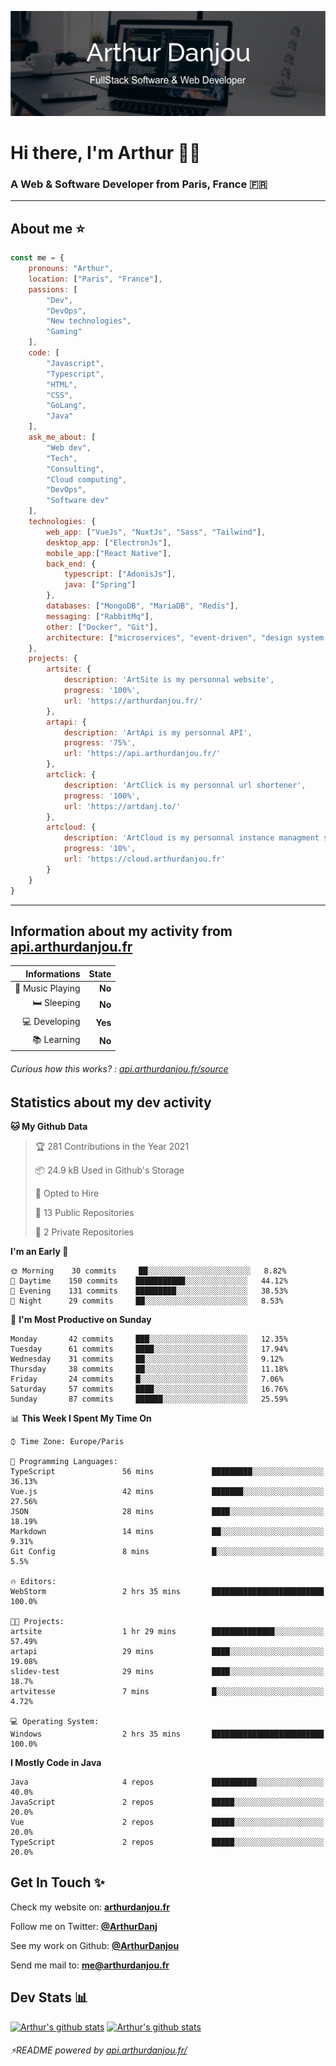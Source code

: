 ![Banner](./assets/Banner.png)

# Hi there, I'm Arthur 🙋‍♂️
### A Web & Software Developer from Paris, France 🇫🇷

---
## About me ⭐

```javascript
const me = {
    pronouns: "Arthur", 
    location: ["Paris", "France"],
    passions: [
        "Dev", 
        "DevOps", 
        "New technologies",
        "Gaming"
    ],
    code: [
        "Javascript", 
        "Typescript", 
        "HTML", 
        "CSS", 
        "GoLang", 
        "Java"
    ],
    ask_me_about: [
        "Web dev", 
        "Tech", 
        "Consulting", 
        "Cloud computing", 
        "DevOps",
        "Software dev"
    ],
    technologies: {
        web_app: ["VueJs", "NuxtJs", "Sass", "Tailwind"],
        desktop_app: ["ElectronJs"],
        mobile_app:["React Native"],
        back_end: {
            typescript: ["AdonisJs"],
            java: ["Spring"]
        },
        databases: ["MongoDB", "MariaDB", "Redis"],
        messaging: ["RabbitMq"],
        other: ["Docker", "Git"],
        architecture: ["microservices", "event-driven", "design system pattern"],
    },
    projects: {
        artsite: {
            description: 'ArtSite is my personnal website',
            progress: '100%',
            url: 'https://arthurdanjou.fr/'
        },
        artapi: {
            description: 'ArtApi is my personnal API',
            progress: '75%',
            url: 'https://api.arthurdanjou.fr/'
        },
        artclick: {
            description: 'ArtClick is my personnal url shortener',
            progress: '100%',
            url: 'https://artdanj.to/'
        },
        artcloud: {
            description: 'ArtCloud is my personnal instance managment system',
            progress: '10%',
            url: 'https://cloud.arthurdanjou.fr'
        }
    }
}
```
---

## Information about my activity from [api.arthurdanjou.fr](https://api.arthurdanjou.fr)

| Informations                 |   State |
| ---------------------------: | ------: |
| :musical_note: Music Playing |  **No** |
|               :bed: Sleeping |  **No** |
|        :computer: Developing |  **Yes** |
|             :books: Learning |  **No** |

###### Curious how this works? : [api.arthurdanjou.fr/source](https://api.arthurdanjou.fr/source)

## Statistics about my dev activity

<!--START_SECTION:waka-->
**🐱 My Github Data** 

> 🏆 281 Contributions in the Year 2021
 > 
> 📦 24.9 kB Used in Github's Storage 
 > 
> 💼 Opted to Hire
 > 
> 📜 13 Public Repositories 
 > 
> 🔑 2 Private Repositories  
 > 
**I'm an Early 🐤** 

```text
🌞 Morning    30 commits     ██░░░░░░░░░░░░░░░░░░░░░░░   8.82% 
🌆 Daytime    150 commits    ███████████░░░░░░░░░░░░░░   44.12% 
🌃 Evening    131 commits    █████████░░░░░░░░░░░░░░░░   38.53% 
🌙 Night      29 commits     ██░░░░░░░░░░░░░░░░░░░░░░░   8.53%

```
📅 **I'm Most Productive on Sunday** 

```text
Monday       42 commits     ███░░░░░░░░░░░░░░░░░░░░░░   12.35% 
Tuesday      61 commits     ████░░░░░░░░░░░░░░░░░░░░░   17.94% 
Wednesday    31 commits     ██░░░░░░░░░░░░░░░░░░░░░░░   9.12% 
Thursday     38 commits     ██░░░░░░░░░░░░░░░░░░░░░░░   11.18% 
Friday       24 commits     █░░░░░░░░░░░░░░░░░░░░░░░░   7.06% 
Saturday     57 commits     ████░░░░░░░░░░░░░░░░░░░░░   16.76% 
Sunday       87 commits     ██████░░░░░░░░░░░░░░░░░░░   25.59%

```


📊 **This Week I Spent My Time On** 

```text
⌚︎ Time Zone: Europe/Paris

💬 Programming Languages: 
TypeScript               56 mins             █████████░░░░░░░░░░░░░░░░   36.13% 
Vue.js                   42 mins             ███████░░░░░░░░░░░░░░░░░░   27.56% 
JSON                     28 mins             ████░░░░░░░░░░░░░░░░░░░░░   18.19% 
Markdown                 14 mins             ██░░░░░░░░░░░░░░░░░░░░░░░   9.31% 
Git Config               8 mins              █░░░░░░░░░░░░░░░░░░░░░░░░   5.5%

🔥 Editors: 
WebStorm                 2 hrs 35 mins       █████████████████████████   100.0%

🐱‍💻 Projects: 
artsite                  1 hr 29 mins        ██████████████░░░░░░░░░░░   57.49% 
artapi                   29 mins             ████░░░░░░░░░░░░░░░░░░░░░   19.08% 
slidev-test              29 mins             ████░░░░░░░░░░░░░░░░░░░░░   18.7% 
artvitesse               7 mins              █░░░░░░░░░░░░░░░░░░░░░░░░   4.72%

💻 Operating System: 
Windows                  2 hrs 35 mins       █████████████████████████   100.0%

```

**I Mostly Code in Java** 

```text
Java                     4 repos             ██████████░░░░░░░░░░░░░░░   40.0% 
JavaScript               2 repos             █████░░░░░░░░░░░░░░░░░░░░   20.0% 
Vue                      2 repos             █████░░░░░░░░░░░░░░░░░░░░   20.0% 
TypeScript               2 repos             █████░░░░░░░░░░░░░░░░░░░░   20.0%

```



<!--END_SECTION:waka-->

## Get In Touch ✨
Check my website on: [**arthurdanjou.fr**](https://arthurdanjou.fr)

Follow me on Twitter: [**@ArthurDanj**](https://twitter.com/ArthurDanj)

See my work on Github: [**@ArthurDanjou**](https://github.com/ArthurDanjou)

Send me mail to: [**me@arthurdanjou.fr**](mailto:me@arthurdanjou.fr)

## Dev Stats 📊

[![Arthur's github stats](https://github-readme-stats.vercel.app/api?count_private=true&show_icons=true&theme=dracula&username=arthurdanjou)](https://github.com/anuraghazra/github-readme-stats)
[![Arthur's github stats](https://github-readme-stats.vercel.app/api/top-langs/?count_private=true&show_icons=true&theme=dracula&username=arthurdanjou&layout=compact)](https://github.com/anuraghazra/github-readme-stats)

###### ⚡README powered by [api.arthurdanjou.fr/](https://api.arthurdanjou.fr)

